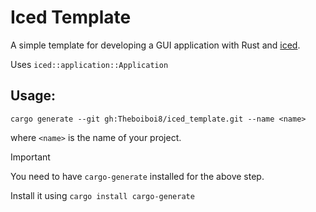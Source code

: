 # Iced Template
A simple template for developing a GUI application with Rust and [iced](https://iced.rs).

Uses `iced::application::Application`
## Usage:
```shell
cargo generate --git gh:Theboiboi8/iced_template.git --name <name>
```

where `<name>` is the name of your project.

> [!IMPORTANT]
> You need to have `cargo-generate` installed for the above step.
> 
> Install it using `cargo install cargo-generate`
